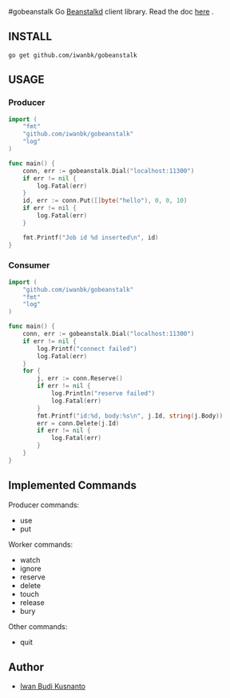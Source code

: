 #gobeanstalk
Go [Beanstalkd](http://kr.github.com/beanstalkd/) client library.
Read the doc [here](http://go.pkgdoc.org/github.com/iwanbk/gobeanstalk) .

## INSTALL
	go get github.com/iwanbk/gobeanstalk


## USAGE

### Producer
```go
import (
	"fmt"
	"github.com/iwanbk/gobeanstalk"
	"log"
)

func main() {
    conn, err := gobeanstalk.Dial("localhost:11300")
	if err != nil {
		log.Fatal(err)
	}
	id, err := conn.Put([]byte("hello"), 0, 0, 10)
	if err != nil {
		log.Fatal(err)
	}

	fmt.Printf("Job id %d inserted\n", id)
}
```

### Consumer
```go
import (
	"github.com/iwanbk/gobeanstalk"
	"fmt"
	"log"
)

func main() {
	conn, err := gobeanstalk.Dial("localhost:11300")
	if err != nil {
		log.Printf("connect failed")
		log.Fatal(err)
	}
    for {
        j, err := conn.Reserve()
		if err != nil {
			log.Println("reserve failed")
			log.Fatal(err)
		}
		fmt.Printf("id:%d, body:%s\n", j.Id, string(j.Body))
		err = conn.Delete(j.Id)
		if err != nil {
			log.Fatal(err)
		}
    }
}
```

## Implemented Commands

Producer commands:

* use
* put

Worker commands:

* watch
* ignore
* reserve
* delete
* touch
* release
* bury

Other commands:

* quit

## Author

* [Iwan Budi Kusnanto](http://ibk.labhijau.net)
